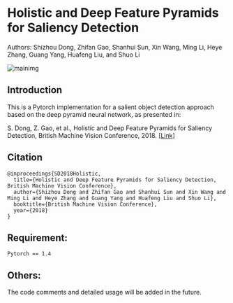 # Holistic and Deep Feature Pyramids for Saliency Detection
Authors: Shizhou Dong, Zhifan Gao, Shanhui Sun, Xin Wang, Ming Li, Heye Zhang, Guang Yang, Huafeng Liu, and Shuo Li

![mainimg](https://github.com/zhifan-gao/HDFP/blob/master/sample_results.png)

## Introduction
This is a Pytorch implementation for a salient object detection approach based on the deep pyramid neural network, as presented in:

S. Dong, Z. Gao, et al., Holistic and Deep Feature Pyramids for Saliency Detection, British Machine Vision Conference, 2018. [[Link]](http://bmvc2018.org/contents/papers/0212.pdf)

## Citation
```
@inproceedings{SD2018Holistic,
  title={Holistic and Deep Feature Pyramids for Saliency Detection, British Machine Vision Conference},
  author={Shizhou Dong and Zhifan Gao and Shanhui Sun and Xin Wang and Ming Li and Heye Zhang and Guang Yang and Huafeng Liu and Shuo Li},
  booktitle={British Machine Vision Conference},
  year={2018}
}
```

## Requirement:
```
Pytorch == 1.4
```

## Others:
The code comments and detailed usage will be added in the future.
